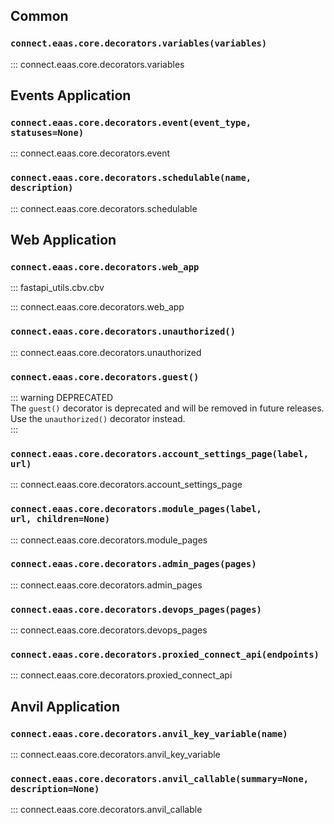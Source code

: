 ## Common

### <code>connect.eaas.core.decorators.<strong>variables(variables)</strong></code>

::: connect.eaas.core.decorators.variables

## Events Application

### <code>connect.eaas.core.decorators.<strong>event(event_type, statuses=None)</strong></code>

::: connect.eaas.core.decorators.event

### <code>connect.eaas.core.decorators.<strong>schedulable(name, description)</strong></code>

::: connect.eaas.core.decorators.schedulable


## Web Application

### <code>connect.eaas.core.decorators.<strong>web_app</strong></code>

::: fastapi_utils.cbv.cbv

::: connect.eaas.core.decorators.web_app

### <code>connect.eaas.core.decorators.<strong>unauthorized()</strong></code>

::: connect.eaas.core.decorators.unauthorized

### <code>connect.eaas.core.decorators.<strong>guest()</strong></code>

::: warning DEPRECATED  
The `guest()` decorator is deprecated and will be removed in future releases. 
Use the `unauthorized()` decorator instead.  
:::  

### <code>connect.eaas.core.decorators.<strong>account_settings_page(label, url)</strong></code>

::: connect.eaas.core.decorators.account_settings_page

### <code>connect.eaas.core.decorators.<strong>module_pages(label, url, children=None)</strong></code>

::: connect.eaas.core.decorators.module_pages

### <code>connect.eaas.core.decorators.<strong>admin_pages(pages)</strong></code>

::: connect.eaas.core.decorators.admin_pages

### <code>connect.eaas.core.decorators.<strong>devops_pages(pages)</strong></code>

::: connect.eaas.core.decorators.devops_pages

### <code>connect.eaas.core.decorators.<strong>proxied_connect_api(endpoints)</strong></code>

::: connect.eaas.core.decorators.proxied_connect_api


## Anvil Application

### <code>connect.eaas.core.decorators.<strong>anvil_key_variable(name)</strong></code>

::: connect.eaas.core.decorators.anvil_key_variable

### <code>connect.eaas.core.decorators.<strong>anvil_callable(summary=None, description=None)</strong></code>

::: connect.eaas.core.decorators.anvil_callable
